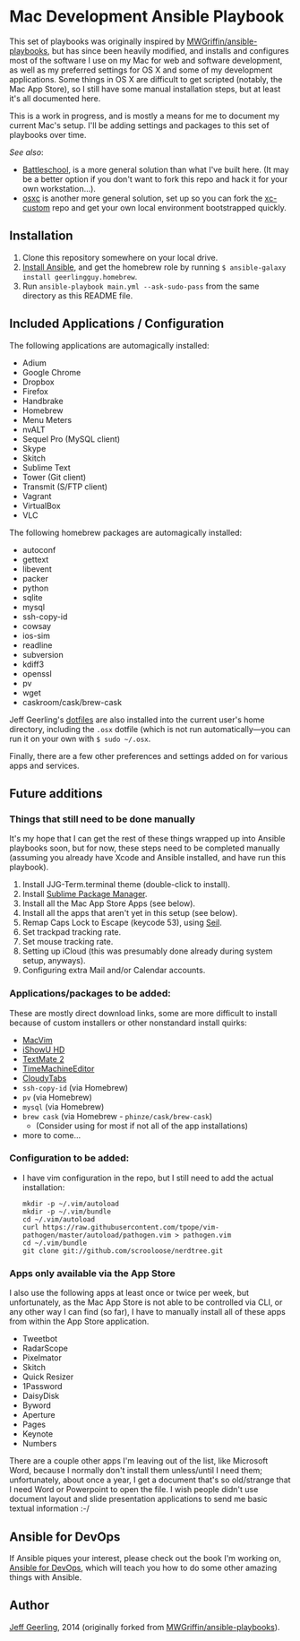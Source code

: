 # Mac Development Ansible Playbook

This set of playbooks was originally inspired by [MWGriffin/ansible-playbooks](https://github.com/MWGriffin/ansible-playbooks), but has since been heavily modified, and installs and configures most of the software I use on my Mac for web and software development, as well as my preferred settings for OS X and some of my development applications. Some things in OS X are difficult to get scripted (notably, the Mac App Store), so I still have some manual installation steps, but at least it's all documented here.

This is a work in progress, and is mostly a means for me to document my current Mac's setup. I'll be adding settings and packages to this set of playbooks over time.

*See also*:

  - [Battleschool](http://spencer.gibb.us/blog/2014/02/03/introducing-battleschool), is a more general solution than what I've built here. (It may be a better option if you don't want to fork this repo and hack it for your own workstation...).
  - [osxc](https://github.com/osxc) is another more general solution, set up so you can fork the [xc-custom](https://github.com/osxc/xc-custom) repo and get your own local environment bootstrapped quickly.

## Installation

  1. Clone this repository somewhere on your local drive.
  2. [Install Ansible](http://docs.ansible.com/intro_installation.html), and get the homebrew role by running `$ ansible-galaxy install geerlingguy.homebrew`.
  3. Run `ansible-playbook main.yml --ask-sudo-pass` from the same directory as this README file.

## Included Applications / Configuration

The following applications are automagically installed:

  - Adium
  - Google Chrome
  - Dropbox
  - Firefox
  - Handbrake
  - Homebrew
  - Menu Meters
  - nvALT
  - Sequel Pro (MySQL client)
  - Skype
  - Skitch
  - Sublime Text
  - Tower (Git client)
  - Transmit (S/FTP client)
  - Vagrant
  - VirtualBox
  - VLC

The following homebrew packages are automagically installed:

  - autoconf
  - gettext
  - libevent
  - packer
  - python
  - sqlite
  - mysql
  - ssh-copy-id
  - cowsay
  - ios-sim
  - readline
  - subversion
  - kdiff3
  - openssl
  - pv
  - wget
  - caskroom/cask/brew-cask

Jeff Geerling's [dotfiles](https://github.com/geerlingguy/dotfiles) are also installed into the current user's home directory, including the `.osx` dotfile (which is not run automatically—you can run it on your own with `$ sudo ~/.osx`.

Finally, there are a few other preferences and settings added on for various apps and services.

## Future additions

### Things that still need to be done manually

It's my hope that I can get the rest of these things wrapped up into Ansible playbooks soon, but for now, these steps need to be completed manually (assuming you already have Xcode and Ansible installed, and have run this playbook).

  1. Install JJG-Term.terminal theme (double-click to install).
  2. Install [Sublime Package Manager](http://sublime.wbond.net/installation).
  3. Install all the Mac App Store Apps (see below).
  4. Install all the apps that aren't yet in this setup (see below).
  5. Remap Caps Lock to Escape (keycode 53), using [Seil](https://pqrs.org/osx/karabiner/seil.html.en).
  6. Set trackpad tracking rate.
  7. Set mouse tracking rate.
  8. Setting up iCloud (this was presumably done already during system setup, anyways).
  9. Configuring extra Mail and/or Calendar accounts.

### Applications/packages to be added:

These are mostly direct download links, some are more difficult to install because of custom installers or other nonstandard install quirks:

  - [MacVim](https://github.com/b4winckler/macvim/releases/download/snapshot-72/MacVim-snapshot-72-Mavericks.tbz)
  - [iShowU HD](http://downloads.shinywhitebox.com/iShowU_HD_Pro_2.3.7.dmg)
  - [TextMate 2](https://api.textmate.org/downloads/release)
  - [TimeMachineEditor](http://timesoftware.free.fr/timemachineeditor/TimeMachineEditor.zip)
  - [CloudyTabs](https://github.com/josh-/CloudyTabs)
  - `ssh-copy-id` (via Homebrew)
  - `pv` (via Homebrew)
  - `mysql` (via Homebrew)
  - `brew cask` (via Homebrew - `phinze/cask/brew-cask`)
    - (Consider using for most if not all of the app installations)
  - more to come...

### Configuration to be added:

  - I have vim configuration in the repo, but I still need to add the actual installation:
    ```
    mkdir -p ~/.vim/autoload
    mkdir -p ~/.vim/bundle
    cd ~/.vim/autoload
    curl https://raw.githubusercontent.com/tpope/vim-pathogen/master/autoload/pathogen.vim > pathogen.vim
    cd ~/.vim/bundle
    git clone git://github.com/scrooloose/nerdtree.git
    ```

### Apps only available via the App Store

I also use the following apps at least once or twice per week, but unfortunately, as the Mac App Store is not able to be controlled via CLI, or any other way I can find (so far), I have to manually install all of these apps from within the App Store application.

  - Tweetbot
  - RadarScope
  - Pixelmator
  - Skitch
  - Quick Resizer
  - 1Password
  - DaisyDisk
  - Byword
  - Aperture
  - Pages
  - Keynote
  - Numbers

There are a couple other apps I'm leaving out of the list, like Microsoft Word, because I normally don't install them unless/until I need them; unfortunately, about once a year, I get a document that's so old/strange that I need Word or Powerpoint to open the file. I wish people didn't use document layout and slide presentation applications to send me basic textual information :-/

## Ansible for DevOps

If Ansible piques your interest, please check out the book I'm working on, [Ansible for DevOps](https://leanpub.com/ansible-for-devops), which will teach you how to do some other amazing things with Ansible.

## Author

[Jeff Geerling](http://jeffgeerling.com/), 2014 (originally forked from [MWGriffin/ansible-playbooks](https://github.com/MWGriffin/ansible-playbooks)).
